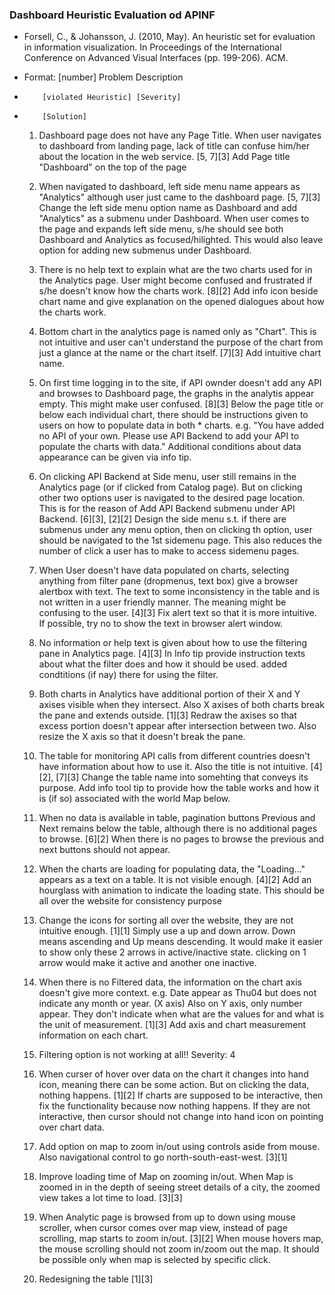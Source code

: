 ### Dashboard Heuristic Evaluation od APINF

* Forsell, C., & Johansson, J. (2010, May). An heuristic set for evaluation in information visualization. In Proceedings of the International Conference on Advanced Visual Interfaces (pp. 199-206). ACM.

* Format: [number] Problem Description
*         [violated Heuristic] [Severity]
*         [Solution]

    1. Dashboard page does not have any Page Title. When user navigates to dashboard from landing page, lack of title can confuse  him/her about the location in the web service.
    [5, 7][3]
    Add Page title "Dashboard" on the top of the page
    
    2. When navigated to dashboard, left side menu name appears as "Analytics" although user just came to the dashboard page.
    [5, 7][3]
    Change the left side menu option name as Dashboard and add "Analytics" as a submenu under Dashboard. When user comes to the page   and expands left side menu, s/he should see both Dashboard and Analytics as focused/hilighted. This would also leave option for   adding new submenus under Dashboard.
    
    3. There is no help text to explain what are the two charts used for in the Analytics page. User might become confused and frustrated if s/he doesn't know how the charts work.
    [8][2]
    Add info icon beside chart name and give explanation on the opened dialogues about how the charts work.
    
    4. Bottom chart in the analytics page is named only as "Chart". This is not intuitive and user can't understand the purpose of the chart from just a glance at the name or the chart itself.
    [7][3]
    Add intuitive chart name.
    
    5. On first time logging in to the site, if API ownder doesn't add any API and browses to Dashboard page, the graphs in the analytis appear empty. This might make user confused.
    [8][3]
    Below the page title or below each individual chart, there should be instructions given to users on how to populate data in both * charts. e.g. "You have added no API of your own. Please use API Backend to add your API to populate the charts with data."        Additional conditions about data appearance can be given via info tip.
    
    6. On clicking API Backend at Side menu, user still remains in the Analytics page (or if clicked from Catalog page). But on clicking other two options user is navigated to the desired page location. This is for the reason of Add API Backend submenu under API Backend.
    [6][3], [2][2]
    Design the side menu s.t. if there are submenus under any menu option, then on clicking th option, user should be navigated to    the 1st sidemenu page. This also reduces the number of click a user has to make to access sidemenu pages.
    
    7. When User doesn't have data populated on charts, selecting anything from filter pane (dropmenus, text box) give a browser alertbox with text. The text to some inconsistency in the table and is not written in a user friendly manner. The meaning might be confusing to the user.
    [4][3]
    Fix alert text so that it is more intuitive. If possible, try no to show the text in browser alert window.
    
    8. No information or help text is given about how to use the filtering pane in Analytics page.
    [4][3]
    In Info tip provide instruction texts about what the filter does and how it should be used. added condtitions (if nay) there for  using the filter.
    
    9. Both charts in Analytics have additional portion of their X and Y axises visible when they intersect. Also X axises of both charts break the pane and extends outside.
    [1][3]
    Redraw the axises so that excess portion doesn't appear after intersection between two. Also resize the X axis so that it         doesn't break the pane.
    
    10. The table for monitoring API calls from different countries doesn't have information about how to use it. Also the title is not intuitive.
    [4][2], [7][3]
    Change the table name into somehting that conveys its purpose. Add info tool tip to provide how the table works and how it is (if so) associated with the world Map below.
    
    11. When no data is available in table, pagination buttons Previous and Next remains below the table, although there is no additional pages to browse.
    [6][2]
    When there is no pages to browse the previous and next buttons should not appear.
    
    12. When the charts are loading for populating data, the "Loading..." appears as a text on a table. It is not visible enough.
    [4][2]
    Add an hourglass with animation to indicate the loading state. This should be all over the website for consistency purpose
    
    13. Change the icons for sorting all over the website, they are not intuitive enough.
    [1][1]
    Simply use a up and down arrow. Down means ascending and Up means descending. It would make it easier to show only these 2        arrows in active/inactive state. clicking on 1 arrow would make it active and another one inactive.
    
    14. When there is no Filtered data, the information on the chart axis doesn't give more context.
        e.g. Date appear as  Thu04 but does not indicate any month or year. (X axis)
        Also on Y axis, only number appear. They don't indicate when what are the values for and what is the unit of measurement.
    [1][3]
    Add axis and chart measurement information on each chart.
    
    15. Filtering option is not working at all!!
    Severity: 4
    
    16. When curser of hover over data on the chart it changes into hand icon, meaning there can be some action. But on clicking the data, nothing happens.
    [1][2]
    If charts are supposed to be interactive, then fix the functionality because now nothing happens. If they are not interactive,    then cursor should not change into hand icon on pointing over chart data.
    
    18. Add option on map to zoom in/out using controls aside from mouse. Also navigational control to go north-south-east-west.
    [3][1]
    
    19. Improve loading time of Map on zooming in/out. When Map is zoomed in in the depth of seeing street details of a city, the zoomed view takes a lot time to load.
    [3][3]
    
    20. When Analytic page is browsed from up to down using mouse scroller, when cursor comes over map view, instead of page scrolling, map starts to zoom in/out.
    [3][2]
    When mouse hovers map, the mouse scrolling should not zoom in/zoom out the map. It should be possible only when map is selected   by specific click.
    
    21. Redesigning the table 
    [1][3]
    
        
